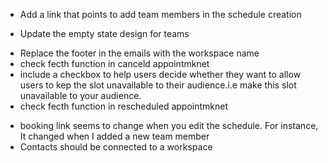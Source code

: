 - Add a link that points to add team members in the schedule creation	
<!-- - Include team member status pending	 -->
- Update the empty state design for teams	
<!-- - schedule creation: Organization logo will be inherited from the organization settings page	 -->
- Replace the footer in the emails with the workspace name	
- check fecth function in canceld appointmknet	
- include a checkbox to help users decide whether they want to allow users to kep the slot unavailable to their audience.i.e make this slot unavailable to your audience.	
- check fecth function in rescheduled appointmknet	
<!-- - break between sessions: 0 is not working	 -->
<!-- - in My schedules, Include minutes in the time UI. i.,e. 55 minutes	 -->
<!-- - invite team member: include pressenter or spacebar after each email	 -->
<!-- - error: some emails fail to send despite that I have the correct email	 -->
- booking link seems to change when you edit the schedule. For instance, It changed when I added a new team member	
- Contacts should be connected to a workspace	
<!-- - when someone creates a workspace, add them as admin in their workspace automatically	this includes (defacult workspace creation during onbaording and and workspace creation from dashboard) -->
<!-- - users should interract with the app based on workspace and workspace right	 -->
<!-- - Don't upload contact image before submisasion	 -->
<!-- - forgot passwrd UI doesn't look good. It's too ui	 -->
<!-- - Take users to their workspace and not landing page after onboarding	 -->
<!-- - When a contact is deleted also delete their booking history. REMOVE ARCHIVING ...	 -->
<!-- - 404 error is shown when a goal is created. This could be because a key result was not adeed. Ideally users may not add a key result when a goal is created	 -->
<!-- - enable users to be able to directly add key results from the goal	 -->
<!-- - Key resuöt: place the status as a tag at the top left corner.	 -->
<!-- - Replace update status with update key results -->